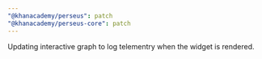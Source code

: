 ```yaml
---
"@khanacademy/perseus": patch
"@khanacademy/perseus-core": patch
---
```


Updating interactive graph to log telementry when the widget is rendered.
